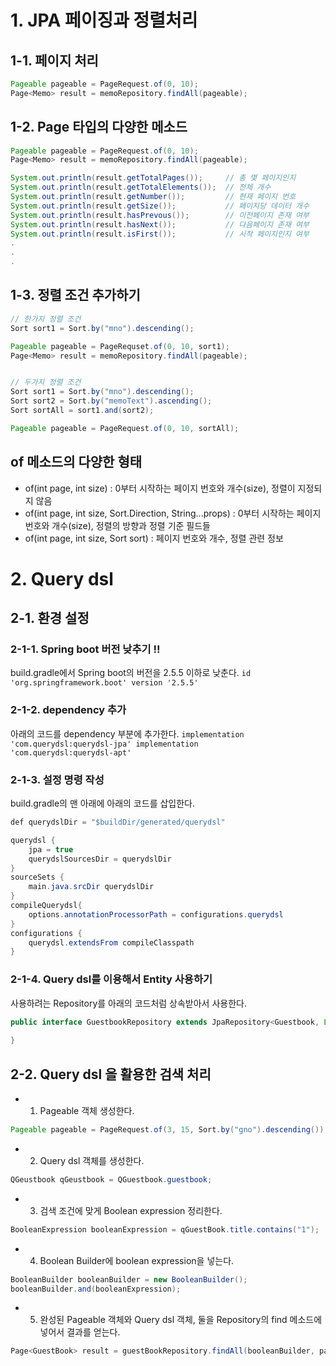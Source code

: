 # 1. JPA 페이징과 정렬처리
## 1-1. 페이지 처리
```java
Pageable pageable = PageRequest.of(0, 10);
Page<Memo> result = memoRepository.findAll(pageable);
```

## 1-2. Page 타입의 다양한 메소드
```java
Pageable pageable = PageRequest.of(0, 10);
Page<Memo> result = memoRepository.findAll(pageable);

System.out.println(result.getTotalPages());     // 총 몇 페이지인지
System.out.println(result.getTotalElements());  // 전체 개수
System.out.println(result.getNumber());         // 현재 페이지 번호
System.out.println(result.getSize());           // 페이지당 데이터 개수
System.out.println(result.hasPrevous());        // 이전페이지 존재 여부
System.out.println(result.hasNext());           // 다음페이지 존재 여부
System.out.println(result.isFirst());           // 시작 페이지인지 여부
.
.
.
```

## 1-3. 정렬 조건 추가하기
```java
// 한가지 정렬 조건
Sort sort1 = Sort.by("mno").descending();

Pageable pageable = PageRequset.of(0, 10, sort1);
Page<Memo> result = memoRepository.findAll(pageable);


// 두가지 정렬 조건
Sort sort1 = Sort.by("mno").descending();
Sort sort2 = Sort.by("memoText").ascending();
Sort sortAll = sort1.and(sort2);

Pageable pageable = PageRequest.of(0, 10, sortAll);
```

## of 메소드의 다양한 형태
- of(int page, int size) : 0부터 시작하는 페이지 번호와 개수(size), 정렬이 지정되지 않음
- of(int page, int size, Sort.Direction, String...props) : 0부터 시작하는 페이지 번호와 개수(size), 정렬의 방향과 정렬 기준 필드들
- of(int page, int size, Sort sort) : 페이지 번호와 개수, 정렬 관련 정보


# 2. Query dsl
## 2-1. 환경 설정
### 2-1-1. Spring boot 버전 낮추기 !!
build.gradle에서 Spring boot의 버전을 2.5.5 이하로 낮춘다.
<code>id 'org.springframework.boot' version '2.5.5'</code>

### 2-1-2. dependency 추가
아래의 코드를 dependency 부분에 추가한다.
<code>implementation 'com.querydsl:querydsl-jpa'
    implementation 'com.querydsl:querydsl-apt'</code>

### 2-1-3. 설정 명령 작성
build.gradle의 맨 아래에 아래의 코드를 삽입한다.
```java
def querydslDir = "$buildDir/generated/querydsl"

querydsl {
    jpa = true
    querydslSourcesDir = querydslDir
}
sourceSets {
    main.java.srcDir querydslDir
}
compileQuerydsl{
    options.annotationProcessorPath = configurations.querydsl
}
configurations {
    querydsl.extendsFrom compileClasspath
}
```

### 2-1-4. Query dsl를 이용해서 Entity 사용하기
사용하려는 Repository를 아래의 코드처럼 상속받아서 사용한다.
```java
public interface GuestbookRepository extends JpaRepository<Guestbook, Long>, QuerydslPredicateExecutor<Guestbook>{
    
}
```

## 2-2. Query dsl 을 활용한 검색 처리
- 1. Pageable 객체 생성한다.
```java
Pageable pageable = PageRequest.of(3, 15, Sort.by("gno").descending());
```
- 2. Query dsl 객체를 생성한다.
```java
QGeustbook qGeustbook = QGuestbook.guestbook;
```
- 3. 검색 조건에 맞게 Boolean expression 정리한다.
```java
BooleanExpression booleanExpression = qGuestBook.title.contains("1");
```
- 4. Boolean Builder에 boolean expression을 넣는다.
```java
BooleanBuilder booleanBuilder = new BooleanBuilder();
booleanBuilder.and(booleanExpression);
```
- 5. 완성된 Pageable 객체와 Query dsl 객체, 둘을 Repository의 find 메소드에 넣어서 결과를 얻는다.
```java
Page<GuestBook> result = guestBookRepository.findAll(booleanBuilder, pageable);
```